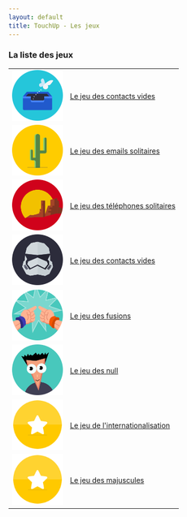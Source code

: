 ```yaml
---
layout: default
title: TouchUp - Les jeux
---
```

### La liste des jeux

<table>
  <tr>
    <td>
    <img src="../assets/img-tuiles-jeux-contacts-vides.png" height="100" width="100"></></td>
    <td>
      <p style="vertical-align: middle;">
      <a href="/games/game-jeux-contacts-vides.html">Le jeu des contacts vides</a>
      </p>
    </td>
  </tr>

  <tr>
    <td><img src="../assets/img-tuiles-jeux-email-solitaire.png" height="100" width="100"></></td>
    <td>
      <p style="vertical-align: middle;">
      <a href="/games/game-jeux-contacts-email-solitaire.html">Le jeu des emails solitaires</a>
      </p>
    </td>
  </tr>

  <tr>
    <td><img src="../assets/img-tuiles-jeux-telephone-solitaire.png" height="100" width="100"></></td>
    <td>
      <p style="vertical-align: middle;">
      <a href="/games/game-jeux-contacts-telephone-solitaire.html">Le jeu des téléphones solitaires</a>
      </p>
    </td>
  </tr>

  <tr>
    <td><img src="../assets/img-tuiles-jeux-doubles.png" height="100" width="100"></></td>
    <td>
      <p style="vertical-align: middle;">
      <a href="/games/game-jeux-contacts-en-double.html">Le jeu des contacts vides</a>
      </p>
    </td>
  </tr>

  <tr>
    <td><img src="../assets/img-tuiles-jeux-fusions.png" height="100" width="100"></></td>
    <td>
      <p style="vertical-align: middle;">
      <a href="/games/game-jeux-contacts-fusions.html">Le jeu des fusions</a>
      </p>
    </td>
  </tr>

  <tr>
    <td><img src="../assets/img-tuiles-jeux-null.png" height="100" width="100"></></td>
    <td>
      <p style="vertical-align: middle;">
      <a href="/games/game-jeux-contacts-null.html">Le jeu des null</a>
      </p>
    </td>
  </tr>

  <tr>
    <td><img src="../assets/illustr-pages-vides-bonus.png" height="100" width="100"></></td>
    <td>
      <p style="vertical-align: middle;">
      <a href="/games/game-jeux-contacts-international.html">Le jeu de l'internationalisation</a>
      </p>
    </td>
  </tr>

  <tr>
    <td><img src="../assets/illustr-pages-vides-bonus.png" height="100" width="100"></></td>
    <td>
      <p style="vertical-align: middle;">
      <a href="/games/game-jeux-contacts-majuscules.html">Le jeu des majuscules</a>
      </p>
    </td>
  </tr>
</table>
